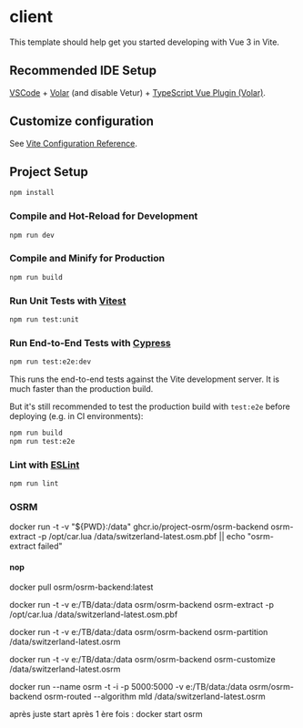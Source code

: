 # client

This template should help get you started developing with Vue 3 in Vite.

## Recommended IDE Setup

[VSCode](https://code.visualstudio.com/) + [Volar](https://marketplace.visualstudio.com/items?itemName=Vue.volar) (and disable Vetur) + [TypeScript Vue Plugin (Volar)](https://marketplace.visualstudio.com/items?itemName=Vue.vscode-typescript-vue-plugin).

## Customize configuration

See [Vite Configuration Reference](https://vitejs.dev/config/).

## Project Setup

```sh
npm install
```

### Compile and Hot-Reload for Development

```sh
npm run dev
```

### Compile and Minify for Production

```sh
npm run build
```

### Run Unit Tests with [Vitest](https://vitest.dev/)

```sh
npm run test:unit
```

### Run End-to-End Tests with [Cypress](https://www.cypress.io/)

```sh
npm run test:e2e:dev
```

This runs the end-to-end tests against the Vite development server.
It is much faster than the production build.

But it's still recommended to test the production build with `test:e2e` before deploying (e.g. in CI environments):

```sh
npm run build
npm run test:e2e
```

### Lint with [ESLint](https://eslint.org/)

```sh
npm run lint
```

### OSRM
docker run -t -v "${PWD}:/data" ghcr.io/project-osrm/osrm-backend osrm-extract -p /opt/car.lua /data/switzerland-latest.osm.pbf || echo "osrm-extract failed"




#### nop  
docker pull osrm/osrm-backend:latest

docker run -t -v e:/TB/data:/data osrm/osrm-backend osrm-extract -p /opt/car.lua /data/switzerland-latest.osm.pbf

docker run -t -v e:/TB/data:/data osrm/osrm-backend osrm-partition /data/switzerland-latest.osrm

docker run -t -v e:/TB/data:/data osrm/osrm-backend osrm-customize /data/switzerland-latest.osrm

docker run --name osrm -t -i -p 5000:5000 -v e:/TB/data:/data osrm/osrm-backend osrm-routed --algorithm mld /data/switzerland-latest.osrm

après juste start après 1 ère fois : docker start osrm